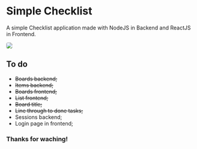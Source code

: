 # Simple Checklist
A simple Checklist application made with NodeJS in Backend and ReactJS in Frontend.

<img src="https://imgur.com/PwRRdBb.png" style="border-radius: 4px" >

## To do
- ~~Boards backend;~~
- ~~Items backend;~~
- ~~Boards frontend;~~
- ~~List frontend;~~
- ~~Board title;~~
- ~~Line through to done tasks;~~
- Sessions backend;
- Login page in frontend;

### Thanks for waching!
